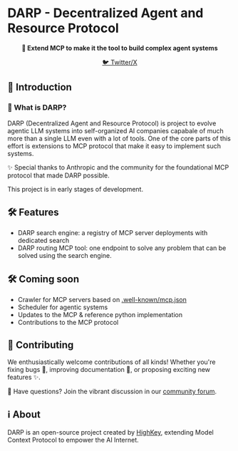 # DARP - Decentralized Agent and Resource Protocol 

<p align="center">
  <strong>🚀 Extend MCP to make it the tool to build complex agent systems</strong>
</p>

<p align="center">
  <a href="https://x.com/DARP_AI">🐦 Twitter/X</a>
</p>

## 🌟 Introduction

### 🤔 What is DARP?

DARP (Decentralized Agent and Resource Protocol) is project to evolve agentic LLM systems into self-organized AI companies capabale of much more than a single LLM even with a lot of tools. One of the core parts of this effort is extensions to MCP protocol that make it easy to implement such systems.

✨ Special thanks to Anthropic and the community for the foundational MCP protocol that made DARP possible.

This project is in early stages of development.

## 🛠️ Features

- DARP search engine: a registry of MCP server deployments with dedicated search
- DARP routing MCP tool: one endpoint to solve any problem that can be solved using the search engine.

## 🛠️ Coming soon
- Crawler for MCP servers based on [.well-known/mcp.json](https://github.com/orgs/modelcontextprotocol/discussions/84)
- Scheduler for agentic systems
- Updates to the MCP & reference python implementation
- Contributions to the MCP protocol

## 🤝 Contributing

We enthusiastically welcome contributions of all kinds! Whether you're fixing bugs 🐛, improving documentation 📝, or proposing exciting new features ✨.

💭 Have questions? Join the vibrant discussion in our [community forum](https://github.com/orgs/DARPAI/discussions).

## ℹ️ About

DARP is an open-source project created by [HighKey](https://highkey.ai), extending Model Context Protocol to empower the AI Internet. 
